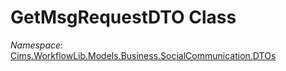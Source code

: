 # GetMsgRequestDTO Class 

*Namespace*: [Cims.WorkflowLib.Models.Business.SocialCommunication.DTOs](Cims.WorkflowLib.Models.Business.SocialCommunication.DTOs.md)
